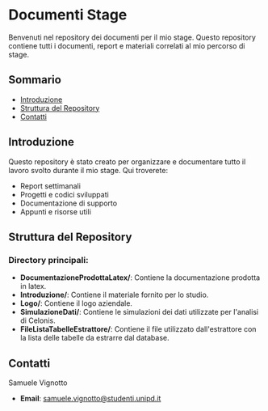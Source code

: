 # Documenti Stage

Benvenuti nel repository dei documenti per il mio stage. Questo repository contiene tutti i documenti, report e materiali correlati al mio percorso di stage. 

## Sommario

- [Introduzione](#introduzione)
- [Struttura del Repository](#struttura-del-repository)
- [Contatti](#contatti)

## Introduzione

Questo repository è stato creato per organizzare e documentare tutto il lavoro svolto durante il mio stage. Qui troverete:

- Report settimanali
- Progetti e codici sviluppati
- Documentazione di supporto
- Appunti e risorse utili

## Struttura del Repository
### Directory principali:

- **DocumentazioneProdottaLatex/**: Contiene la documentazione prodotta in latex.
- **Introduzione/**: Contiene il materiale fornito per lo studio.
- **Logo/**: Contiene il logo aziendale.
- **SimulazioneDati/**: Contiene le simulazioni dei dati utilizzate per l'analisi di Celonis.
- **FileListaTabelleEstrattore/**: Contiene il file utilizzato dall'estrattore con la lista delle tabelle da estrarre dal database.

## Contatti

Samuele Vignotto

- **Email**: [samuele.vignotto@studenti.unipd.it](mailto:samuele.vignotto@studenti.unipd.it)
